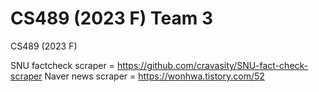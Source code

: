 # CS489 (2023 F) Team 3
CS489 (2023 F)

SNU factcheck scraper = https://github.com/cravasity/SNU-fact-check-scraper
Naver news scraper = https://wonhwa.tistory.com/52
